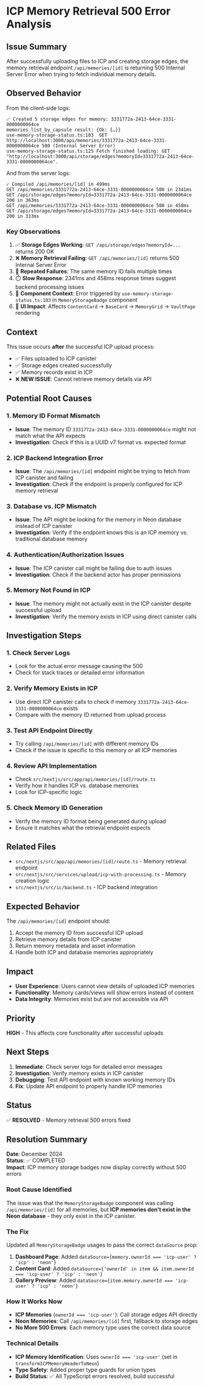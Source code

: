 # ICP Memory Retrieval 500 Error Analysis

## Issue Summary

After successfully uploading files to ICP and creating storage edges, the memory retrieval endpoint `/api/memories/[id]` is returning 500 Internal Server Error when trying to fetch individual memory details.

## Observed Behavior

From the client-side logs:

```
✅ Created 5 storage edges for memory: 3331772a-2413-64ce-3331-0000000064ce
memories_list_by_capsule result: {Ok: {…}}
use-memory-storage-status.ts:103  GET http://localhost:3000/api/memories/3331772a-2413-64ce-3331-0000000064ce 500 (Internal Server Error)
use-memory-storage-status.ts:125 Fetch finished loading: GET "http://localhost:3000/api/storage/edges?memoryId=3331772a-2413-64ce-3331-0000000064ce".
```

And from the server logs:

```
✓ Compiled /api/memories/[id] in 499ms
GET /api/memories/3331772a-2413-64ce-3331-0000000064ce 500 in 2341ms
GET /api/storage/edges?memoryId=3331772a-2413-64ce-3331-0000000064ce 200 in 363ms
GET /api/memories/3331772a-2413-64ce-3331-0000000064ce 500 in 458ms
GET /api/storage/edges?memoryId=3331772a-2413-64ce-3331-0000000064ce 200 in 333ms
```

### Key Observations

1. ✅ **Storage Edges Working**: `GET /api/storage/edges?memoryId=...` returns 200 OK
2. ❌ **Memory Retrieval Failing**: `GET /api/memories/[id]` returns 500 Internal Server Error
3. 🔄 **Repeated Failures**: The same memory ID fails multiple times
4. ⏱️ **Slow Response**: 2341ms and 458ms response times suggest backend processing issues
5. 🎯 **Component Context**: Error triggered by `use-memory-storage-status.ts:103` in `MemoryStorageBadge` component
6. 📱 **UI Impact**: Affects `ContentCard` → `BaseCard` → `MemoryGrid` → `VaultPage` rendering

## Context

This issue occurs **after** the successful ICP upload process:

- ✅ Files uploaded to ICP canister
- ✅ Storage edges created successfully
- ✅ Memory records exist in ICP
- ❌ **NEW ISSUE**: Cannot retrieve memory details via API

## Potential Root Causes

### 1. Memory ID Format Mismatch

- **Issue**: The memory ID `3331772a-2413-64ce-3331-0000000064ce` might not match what the API expects
- **Investigation**: Check if this is a UUID v7 format vs. expected format

### 2. ICP Backend Integration Error

- **Issue**: The `/api/memories/[id]` endpoint might be trying to fetch from ICP canister and failing
- **Investigation**: Check if the endpoint is properly configured for ICP memory retrieval

### 3. Database vs. ICP Mismatch

- **Issue**: The API might be looking for the memory in Neon database instead of ICP canister
- **Investigation**: Verify if the endpoint knows this is an ICP memory vs. traditional database memory

### 4. Authentication/Authorization Issues

- **Issue**: The ICP canister call might be failing due to auth issues
- **Investigation**: Check if the backend actor has proper permissions

### 5. Memory Not Found in ICP

- **Issue**: The memory might not actually exist in the ICP canister despite successful upload
- **Investigation**: Verify the memory exists in ICP using direct canister calls

## Investigation Steps

### 1. Check Server Logs

- Look for the actual error message causing the 500
- Check for stack traces or detailed error information

### 2. Verify Memory Exists in ICP

- Use direct ICP canister calls to check if memory `3331772a-2413-64ce-3331-0000000064ce` exists
- Compare with the memory ID returned from upload process

### 3. Test API Endpoint Directly

- Try calling `/api/memories/[id]` with different memory IDs
- Check if the issue is specific to this memory or all ICP memories

### 4. Review API Implementation

- Check `src/nextjs/src/app/api/memories/[id]/route.ts`
- Verify how it handles ICP vs. database memories
- Look for ICP-specific logic

### 5. Check Memory ID Generation

- Verify the memory ID format being generated during upload
- Ensure it matches what the retrieval endpoint expects

## Related Files

- `src/nextjs/src/app/api/memories/[id]/route.ts` - Memory retrieval endpoint
- `src/nextjs/src/services/upload/icp-with-processing.ts` - Memory creation logic
- `src/nextjs/src/ic/backend.ts` - ICP backend integration

## Expected Behavior

The `/api/memories/[id]` endpoint should:

1. Accept the memory ID from successful ICP upload
2. Retrieve memory details from ICP canister
3. Return memory metadata and asset information
4. Handle both ICP and database memories appropriately

## Impact

- **User Experience**: Users cannot view details of uploaded ICP memories
- **Functionality**: Memory cards/views will show errors instead of content
- **Data Integrity**: Memories exist but are not accessible via API

## Priority

**HIGH** - This affects core functionality after successful uploads

## Next Steps

1. **Immediate**: Check server logs for detailed error messages
2. **Investigation**: Verify memory exists in ICP canister
3. **Debugging**: Test API endpoint with known working memory IDs
4. **Fix**: Update API endpoint to properly handle ICP memories

## Status

✅ **RESOLVED** - Memory retrieval 500 errors fixed

## Resolution Summary

**Date**: December 2024  
**Status**: ✅ COMPLETED  
**Impact**: ICP memory storage badges now display correctly without 500 errors

### Root Cause Identified

The issue was that the `MemoryStorageBadge` component was calling `/api/memories/[id]` for all memories, but **ICP memories don't exist in the Neon database** - they only exist in the ICP canister.

### The Fix

Updated all `MemoryStorageBadge` usages to pass the correct `dataSource` prop:

1. **Dashboard Page**: Added `dataSource={memory.ownerId === 'icp-user' ? 'icp' : 'neon'}`
2. **Content Card**: Added `dataSource={'ownerId' in item && item.ownerId === 'icp-user' ? 'icp' : 'neon'}`
3. **Gallery Preview**: Added `dataSource={item.memory.ownerId === 'icp-user' ? 'icp' : 'neon'}`

### How It Works Now

- **ICP Memories** (`ownerId === 'icp-user'`): Call storage edges API directly
- **Neon Memories**: Call `/api/memories/[id]` first, fallback to storage edges
- **No More 500 Errors**: Each memory type uses the correct data source

### Technical Details

- **ICP Memory Identification**: Uses `ownerId === 'icp-user'` (set in `transformICPMemoryHeaderToNeon`)
- **Type Safety**: Added proper type guards for union types
- **Build Status**: ✅ All TypeScript errors resolved, build successful
